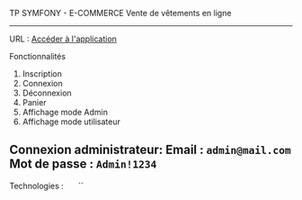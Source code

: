 TP SYMFONY - E-COMMERCE 
Vente de vêtements en ligne 

----------------------------
URL : [Accéder à l'application](https://symfonyapp.osc-fr1.scalingo.io/)

Fonctionnalités 
1. Inscription
2. Connexion
3. Déconnexion
4. Panier 
5. Affichage mode Admin
6. Affichage mode utilisateur

Connexion administrateur: 
Email : `admin@mail.com`
Mot de passe : `Admin!1234`
----------------------------

Technologies : 
`` `` `` `` ``
